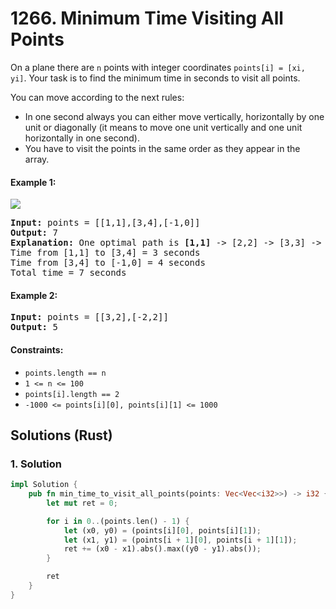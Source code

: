 # 1266. Minimum Time Visiting All Points
On a plane there are ```n``` points with integer coordinates ```points[i] = [xi, yi]```. Your task is to find the minimum time in seconds to visit all points.

You can move according to the next rules:
* In one second always you can either move vertically, horizontally by one unit or diagonally (it means to move one unit vertically and one unit horizontally in one second).
* You have to visit the points in the same order as they appear in the array.

#### Example 1:
![](https://assets.leetcode.com/uploads/2019/11/14/1626_example_1.PNG)
<pre>
<strong>Input:</strong> points = [[1,1],[3,4],[-1,0]]
<strong>Output:</strong> 7
<strong>Explanation:</strong> One optimal path is <strong>[1,1]</strong> -> [2,2] -> [3,3] -> <strong>[3,4]</strong> -> [2,3] -> [1,2] -> [0,1] -> <strong>[-1,0]</strong>
Time from [1,1] to [3,4] = 3 seconds
Time from [3,4] to [-1,0] = 4 seconds
Total time = 7 seconds
</pre>

#### Example 2:
<pre>
<strong>Input:</strong> points = [[3,2],[-2,2]]
<strong>Output:</strong> 5
</pre>

#### Constraints:
* ```points.length == n```
* ```1 <= n <= 100```
* ```points[i].length == 2```
* ```-1000 <= points[i][0], points[i][1] <= 1000```

## Solutions (Rust)

### 1. Solution
```Rust
impl Solution {
    pub fn min_time_to_visit_all_points(points: Vec<Vec<i32>>) -> i32 {
        let mut ret = 0;

        for i in 0..(points.len() - 1) {
            let (x0, y0) = (points[i][0], points[i][1]);
            let (x1, y1) = (points[i + 1][0], points[i + 1][1]);
            ret += (x0 - x1).abs().max((y0 - y1).abs());
        }

        ret
    }
}
```
